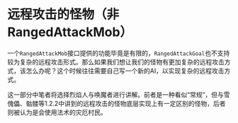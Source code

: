 # 远程攻击的怪物（非RangedAttackMob）

一个`RangedAttackMob`接口提供的功能毕竟是有限的，`RangedAttackGoal`也不支持较为复杂的远程攻击形式。那么如果我们想让我们的怪物有更加复杂的远程攻击方式，该怎么办呢？这个时候往往需要自己写一个新的AI，以实现复杂的远程攻击方式。  

这一部分中笔者将选择烈焰人与唤魔者进行讲解。前者是一种看似“常规”，但与雪傀儡、骷髅等1.2.2中讲到的远程攻击的怪物底层实现上有一定区别的怪物，后者则被认为是会使用法术的灾厄村民。
